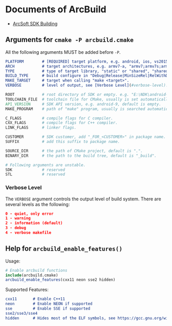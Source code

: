 # Documents of ArcBuild

- [ArcSoft SDK Building](ArcSoftSDKBuilding.md)


## Arguments for `cmake -P arcbuild.cmake`

All the following arguments MUST be added before `-P`.

```cmake
PLATFORM        # [REQUIRED] target platform, e.g. android, ios, vs2015, etc.
ARCH            # target architectures, e.g. armv7-a, "armv7;armv7s;arm64", etc.
TYPE            # type of target library, "static" or "shared", "shared" by default.
BUILD_TYPE      # build configure in "Debug|Release|MinSizeRel|RelWithDebInfo", default is "Release".
MAKE_TARGET     # target when calling "make <target>".
VERBOSE         # level of output, see [Verbose Level](#verbose-level).

ROOT            # root directory of SDK or empty. e.g. "E:\NDK\android-ndk-r11b", default is empty.
TOOLCHAIN_FILE  # toolchain file for CMake, usually is set automatically.
API_VERSION     # SDK API version, e.g. android-9, default is empty.
MAKE_PROGRAM    # path of "make" program, usually is searched automatically.

C_FLAGS         # compile flags for C compiler.
CXX_FLAGS       # compile flags for C++ compiler.
LINK_FLAGS      # linker flags.

CUSTOMER        # SDK customer, add "_FOR_<CUSTOMER>" in package name.
SUFFIX          # add this suffix to package name.

SOURCE_DIR      # the path of CMake project, default is ".".
BINARY_DIR      # the path to the build tree, default is "_build".

# Following arguments are unstable.
SDK             # reserved
STL             # reserved
```

### Verbose Level

The `VERBOSE` argument controls the output level of build system.
There are several levels as the following:

```cmake
0 - quiet, only error
1 - warning
2 - information (default)
3 - debug
4 - verbose makefile
```


## Help for `arcbuild_enable_features()`

Usage:
```cmake
# Enable arcbuild functions
include(arcbuild.cmake)
arcbuild_enable_features(cxx11 neon sse2 hidden)
```

Supported Features:

```cmake
cxx11       # Enable C++11
neon        # Enable NEON if supported
sse         # Enable SSE if supported
sse2/sse3/sse4
hidden      # Hides most of the ELF symbols, see https://gcc.gnu.org/wiki/Visibility
```

